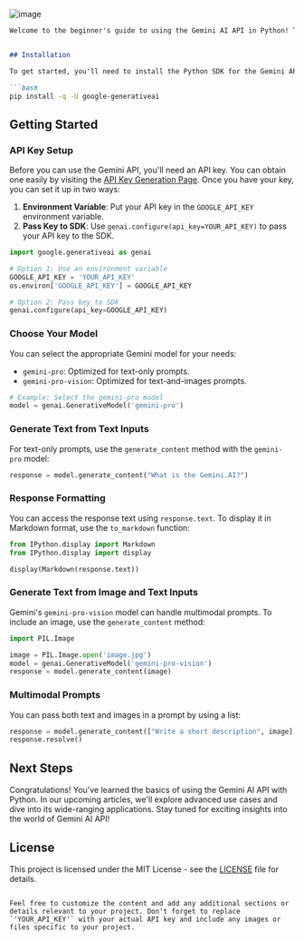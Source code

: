 
![image](https://github.com/rahulrajpv/Gemini/assets/113903549/cedc7a3c-fc12-431f-961d-c55847994a15)

```markdown
Welcome to the beginner's guide to using the Gemini AI API in Python! This guide will help you tap into Google's powerful Gemini large language models, enabling you to create intelligent applications that understand both text and images. With step-by-step instructions, you'll learn how to set up your development environment, access the API, and generate text responses from various inputs.


## Installation

To get started, you'll need to install the Python SDK for the Gemini API. It's conveniently packaged in the [`google-generativeai`](https://pypi.org/project/google-generativeai/) package. Use pip to install the dependency:

```bash
pip install -q -U google-generativeai
```

## Getting Started

### API Key Setup

Before you can use the Gemini API, you'll need an API key. You can obtain one easily by visiting the [API Key Generation Page](https://makersuite.google.com/app/apikey). Once you have your key, you can set it up in two ways:

1. **Environment Variable**: Put your API key in the `GOOGLE_API_KEY` environment variable.
2. **Pass Key to SDK**: Use `genai.configure(api_key=YOUR_API_KEY)` to pass your API key to the SDK.

```python
import google.generativeai as genai

# Option 1: Use an environment variable
GOOGLE_API_KEY = 'YOUR_API_KEY'
os.environ['GOOGLE_API_KEY'] = GOOGLE_API_KEY

# Option 2: Pass key to SDK
genai.configure(api_key=GOOGLE_API_KEY)
```

### Choose Your Model

You can select the appropriate Gemini model for your needs:

- `gemini-pro`: Optimized for text-only prompts.
- `gemini-pro-vision`: Optimized for text-and-images prompts.

```python
# Example: Select the gemini-pro model
model = genai.GenerativeModel('gemini-pro')
```

### Generate Text from Text Inputs

For text-only prompts, use the `generate_content` method with the `gemini-pro` model:

```python
response = model.generate_content("What is the Gemini.AI?")
```

### Response Formatting

You can access the response text using `response.text`. To display it in Markdown format, use the `to_markdown` function:

```python
from IPython.display import Markdown
from IPython.display import display

display(Markdown(response.text))
```

### Generate Text from Image and Text Inputs

Gemini's `gemini-pro-vision` model can handle multimodal prompts. To include an image, use the `generate_content` method:

```python
import PIL.Image

image = PIL.Image.open('image.jpg')
model = genai.GenerativeModel('gemini-pro-vision')
response = model.generate_content(image)
```

### Multimodal Prompts

You can pass both text and images in a prompt by using a list:

```python
response = model.generate_content(["Write a short description", image], stream=True)
response.resolve()
```

## Next Steps

Congratulations! You've learned the basics of using the Gemini AI API with Python. In our upcoming articles, we'll explore advanced use cases and dive into its wide-ranging applications. Stay tuned for exciting insights into the world of Gemini AI API!

## License

This project is licensed under the MIT License - see the [LICENSE](LICENSE) file for details.
```

Feel free to customize the content and add any additional sections or details relevant to your project. Don't forget to replace `'YOUR_API_KEY'` with your actual API key and include any images or files specific to your project.
